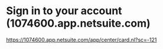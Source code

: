 # Sign in to your account (1074600.app.netsuite.com)

<https://1074600.app.netsuite.com/app/center/card.nl?sc=-121>
